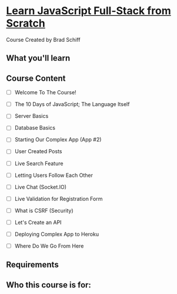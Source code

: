 # [Learn JavaScript Full-Stack from Scratch]()

Course Created by Brad Schiff


## What you'll learn


## Course Content

- [ ] Welcome To The Course!
- [ ] The 10 Days of JavaScript; The Language Itself
- [ ] Server Basics
- [ ] Database Basics
- [ ] Starting Our Complex App (App #2)
- [ ] User Created Posts
- [ ] Live Search Feature
- [ ] Letting Users Follow Each Other
- [ ] Live Chat (Socket.IO)
- [ ] Live Validation for Registration Form
- [ ] What is CSRF (Security)
- [ ] Let's Create an API
- [ ] Deploying Complex App to Heroku
- [ ] Where Do We Go From Here


## Requirements



## Who this course is for:

